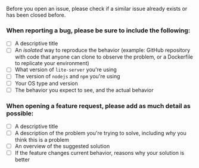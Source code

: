 Before you open an issue, please check if a similar issue already exists or has been closed before.

### When reporting a bug, please be sure to include the following:
- [ ] A descriptive title
- [ ] An *isolated* way to reproduce the behavior (example: GitHub repository with code that anyone can clone to observe the problem, or a Dockerfile to replicate your environment)
- [ ] What version of `lite-server` you're using
- [ ] The version of `nodejs` and `npm` you're using
- [ ] Your OS type and version
- [ ] The behavior you expect to see, and the actual behavior

### When opening a feature request, please add as much detail as possible:
- [ ] A descriptive title
- [ ] A description of the problem you're trying to solve, including *why* you think this is a problem
- [ ] An overview of the suggested solution
- [ ] If the feature changes current behavior, reasons why your solution is better
